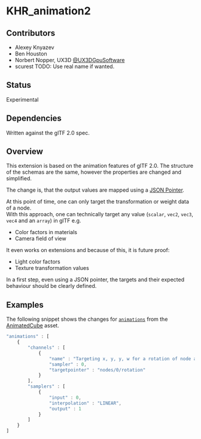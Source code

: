 # KHR\_animation2

## Contributors

* Alexey Knyazev
* Ben Houston
* Norbert Nopper, UX3D [@UX3DGpuSoftware](https://twitter.com/UX3DGpuSoftware)  
* scurest TODO: Use real name if wanted.

## Status

Experimental

## Dependencies

Written against the glTF 2.0 spec.

## Overview

This extension is based on the animation features of glTF 2.0. The structure of the schemas are the same, however the properties are changed and simplified.  
  
The change is, that the output values are mapped using a [JSON Pointer](https://datatracker.ietf.org/doc/html/rfc6901).
  
At this point of time, one can only target the transformation or weight data of a node.  
With this approach, one can technically target any value (`scalar`, `vec2`, `vec3`, `vec4` and an `array`) in glTF e.g.

* Color factors in materials
* Camera field of view

It even works on extensions and because of this, it is future proof:

* Light color factors
* Texture transformation values

In a first step, even using a JSON pointer, the targets and their expected behaviour should be clearly defined.  

## Examples

The following snippet shows the changes for [`animations`](https://github.com/KhronosGroup/glTF-Sample-Models/blob/master/2.0/AnimatedCube/glTF/AnimatedCube.gltf#L117) from the [AnimatedCube](https://github.com/KhronosGroup/glTF-Sample-Models/tree/master/2.0/AnimatedCube) asset.

```javascript
"animations" : [
    {
        "channels" : [
            {
                "name" : "Targeting x, y, y, w for a rotation of node at index 0."
                "sampler" : 0,
                "targetpointer" : "nodes/0/rotation"
            }
        ],
        "samplers" : [
            {
                "input" : 0,
                "interpolation" : "LINEAR",
                "output" : 1
            }
        ]
    }
]
```

